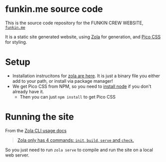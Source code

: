 # funkin.me source code

This is the source code repository for the FUNKIN CREW WEBSITE,
[`funkin.me`](https://funkin.me)

It is a static site generated website, using [Zola](https://www.getzola.org/)
for generation, and [Pico CSS](https://picocss.com/) for styling.

# Setup

- Installation instrucitons for
  [zola are here](https://www.getzola.org/documentation/getting-started/installation/).
  It is just a binary file you either add to your path, or install via package
  manager!
- We get Pico CSS from NPM, so you need to [install node](https://nodejs.org) if
  you don't already have it.
  - Then you can just `npm install` to get Pico CSS

# Running the site

From the
[Zola CLI usage docs](https://www.getzola.org/documentation/getting-started/cli-usage/)

> [Zola only has 4 commands: `init`, `build`, `serve` and `check`.](https://www.getzola.org/documentation/getting-started/cli-usage/)

So you just need to run `zola serve` to compile and run the site on a local web
server.
